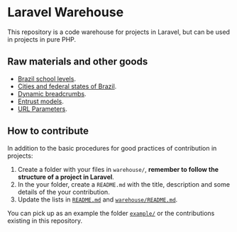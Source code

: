 # Laravel Warehouse
This repository is a code warehouse for projects in Laravel, but can be used in projects in pure PHP.

## Raw materials and other goods
- [Brazil school levels](warehouse/br_school_levels/).
- [Cities and federal states of Brazil](warehouse/cities_federal_states_br/).
- [Dynamic breadcrumbs](warehouse/dynamic_breadcrumbs/).
- [Entrust models](warehouse/entrust_models/).
- [URL Parameters](warehouse/url_parameters/).

## How to contribute
In addition to the basic procedures for good practices of contribution in projects:

1. Create a folder with your files in `warehouse/`, **remember to follow the structure of a project in Laravel**.
1. In the your folder, create a `README.md` with the title, description and some details of the your contribution.
1. Update the lists in [`README.md`](README.md) and [`warehouse/README.md`](warehouse/README.md).

You can pick up as an example the folder [`example/`](example/) or the contributions existing in this repository.
